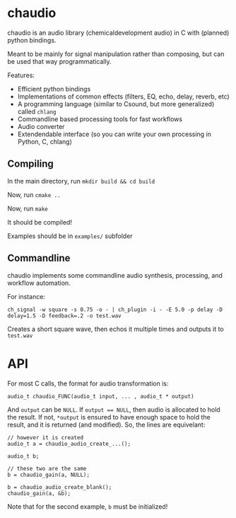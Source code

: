 
# chaudio

chaudio is an audio library (chemicaldevelopment audio) in C with (planned) python bindings.

Meant to be mainly for signal manipulation rather than composing, but can be used that way programmatically.


Features:

  * Efficient python bindings
  * Implementations of common effects (filters, EQ, echo, delay, reverb, etc)
  * A programming language (similar to Csound, but more generalized) called `chlang`
  * Commandline based processing tools for fast workflows
  * Audio converter
  * Extendendable interface (so you can write your own processing in Python, C, chlang)


## Compiling

In the main directory, run `mkdir build && cd build`

Now, run `cmake ..`

Now, run `make`

It should be compiled!

Examples should be in `examples/` subfolder


## Commandline

chaudio implements some commandline audio synthesis, processing, and workflow automation.

For instance:

`ch_signal -w square -s 0.75 -o - | ch_plugin -i - -E 5.0 -p delay -D delay=1.5 -D feedback=.2 -o test.wav`

Creates a short square wave, then echos it multiple times and outputs it to `test.wav`


# API

For most C calls, the format for audio transformation is:

`audio_t chaudio_FUNC(audio_t input, ... , audio_t * output)`

And `output` can be `NULL`. If `output == NULL`, then audio is allocated to hold the result. If not, `*output` is ensured to have enough space to hold the result, and it is returned (and modified). So, the lines are equivelant:

```
// however it is created
audio_t a = chaudio_audio_create_...();

audio_t b;

// these two are the same
b = chaudio_gain(a, NULL);

b = chaudio_audio_create_blank();
chaudio_gain(a, &b);

```

Note that for the second example, `b` must be initialized!





